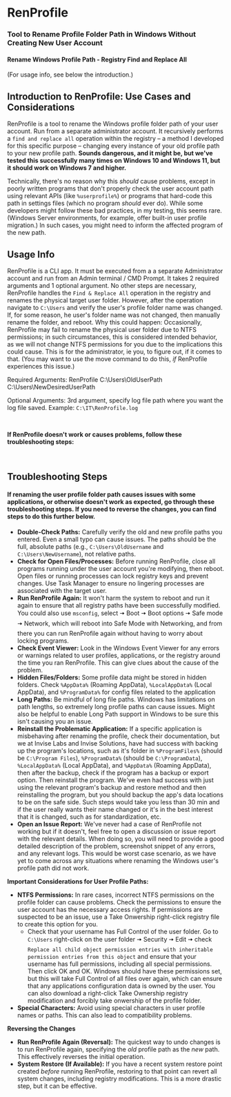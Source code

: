 # RenProfile
### Tool to Rename Profile Folder Path in Windows Without Creating New User Account
#### Rename Windows Profile Path - Registry Find and Replace All

(For usage info, see below the introduction.)

## Introduction to RenProfile:  Use Cases and Considerations 

RenProfile is a tool to rename the Windows profile folder path of your user account. Run from a separate administrator account. It recursively performs a `find and replace all` operation within the registry – a method I developed for this specific purpose – changing every instance of your old profile path to your new profile path. **Sounds dangerous, and it might be, but we've tested this successfully many times on Windows 10 and Windows 11, but it should work on Windows 7 and higher.**

Technically, there's no reason why this *should* cause problems, except in poorly written programs that don't properly check the user account path using relevant APIs (like `%userprofile%`) or programs that hard-code this path in settings files (which no program *should* ever do). While some developers might follow these bad practices, in my testing, this seems rare. (Windows Server environments, for example, offer built-in user profile migration.) In such cases, you might need to inform the affected program of the new path.

## Usage Info
RenProfile is a CLI app. It must be executed from a a separate Administrator account and run from an Admin terminal / CMD Prompt. It takes 2 required arguments and 1 optional argument. No other steps are necessary, RenProfile handles the `Find & Replace All` operation in the registry and renames the physical target user folder. However, after the operation navigate to `C:\Users` and verify the user's profile folder name was changed. If, for some reason, he user's folder name was not changed, then manually rename the folder, and reboot. Why this could happen: Occasionally, RenProfile may fail to rename the physical user folder due to NTFS permissions; in such circumstances, this is considered intended behavior, as we will not change NTFS permissions for you due to the implications this could cause. This is for the administrator, ie you, to figure out, if it comes to that. (You may want to use the move command to do this, *if* RenProfile experiences this issue.)

Required Arguments:
RenProfile C:\Users\OldUserPath C:\Users\NewDesiredUserPath

Optional Arguments:
3rd argument, specify log file path where you want the log file saved. Example: `C:\IT\RenProfile.log`

<br/>

**If RenProfile doesn't work or causes problems, follow these troubleshooting steps:**

<br/>

## Troubleshooting Steps
#### If renaming the user profile folder path causes issues with some applications, or otherwise doesn't work as expected, go through these troubleshooting steps. If you need to reverse the changes, you can find steps to do this further below.
* **Double-Check Paths:** Carefully verify the old and new profile paths you entered. Even a small typo can cause issues. The paths should be the full, absolute paths (e.g., `C:\Users\OldUsername` and `C:\Users\NewUsername`), not relative paths.
* **Check for Open Files/Processes:** Before running RenProfile, close all programs running under the user account you're modifying, then reboot. Open files or running processes can lock registry keys and prevent changes. Use Task Manager to ensure no lingering processes are associated with the target user.
* **Run RenProfile Again:** It won't harm the system to reboot and run it again to ensure that all registry paths have been successfully modified. You could also use `msconfig`, select 🠆 Boot 🠆 Boot options 🠆 Safe mode 🠆 Network, which will reboot into Safe Mode with Networking, and from there you can run RenProfile again without having to worry about locking programs.
* **Check Event Viewer:** Look in the Windows Event Viewer for any errors or warnings related to user profiles, applications, or the registry around the time you ran RenProfile.  This can give clues about the cause of the problem.
* **Hidden Files/Folders:** Some profile data might be stored in hidden folders. Check `%AppData%` (Roaming AppData), `%LocalAppData%` (Local AppData), and `%ProgramData%` for config files related to the application
* **Long Paths:** Be mindful of long file paths. Windows has limitations on path lengths, so extremely long profile paths can cause issues. Might also be helpful to enable Long Path support in Windows to be sure this isn't causing you an issue.
* **Reinstall the Problematic Application:** If a specific application is misbehaving after renaming the profile, check their documentation, but we at Invise Labs and Invise Solutions, have had success with backing up the program's locations, such as it's folder in `%ProgramFiles%` (should be `C:\Program Files`), `%ProgramData%` (should be `C:\ProgramData`), `%LocalAppData%` (Local AppData), and `%AppData%` (Roaming AppData), then after the backup, check if the program has a backup or export option. Then reinstall the program. We've even had success with just using the relevant program's backup and restore method and then reinstalling the program, but you should backup the app's data locations to be on the safe side. Such steps would take you less than 30 min and if the user really wants their name changed or it's in the best interest that it is changed, such as for standardization, etc.
* **Open an Issue Report:** We've never had a case of RenProfile not working but if it doesn't, feel free to open a discussion or issue report with the relevant details. When doing so, you will need to provide a good detailed description of the problem, screenshot snippet of any errors, and any relevant logs. This would be worst case scenario, as we have yet to come across any situations where renaming the Windows user's profile path did not work.

**Important Considerations for User Profile Paths:**
* **NTFS Permissions:** In rare cases, incorrect NTFS permissions on the profile folder can cause problems.  Check the permissions to ensure the user account has the necessary access rights. If permissions are suspected to be an issue, use a Take Onwership right-click registry file to create this option for you.
  * Check that your username has Full Control of the user folder. Go to `C:\Users` right-click on the user folder 🠆 Security 🠆 Edit 🠆 check `Replace all child object permission entries with inheritable permission entries from this object` and ensure that your username has full permissions, including all special permissions. Then click OK and OK. Windows should have these permissions set, but this will take Full Control of all files over again, which can ensure that any applications configuration data is owned by the user. You can also download a right-click Take Ownership registry modification and forcibly take onwership of the profile folder.
* **Special Characters:** Avoid using special characters in user profile names or paths.  This can also lead to compatibility problems.

**Reversing the Changes**
* **Run RenProfile Again (Reversal):** The quickest way to undo changes is to run RenProfile again, specifying the *old* profile path as the *new* path. This effectively reverses the initial operation.
* **System Restore (If Available):** If you have a recent system restore point created *before* running RenProfile, restoring to that point can revert all system changes, including registry modifications.  This is a more drastic step, but it can be effective.
